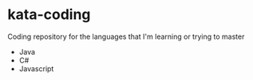 # kata-coding

Coding repository for the languages that I'm learning or trying to master

- Java
- C#
- Javascript